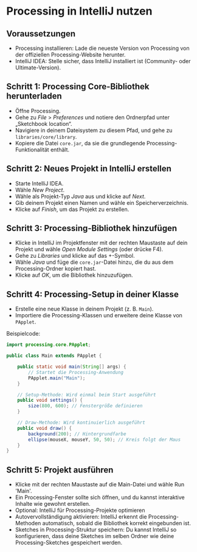 # Processing in IntelliJ nutzen

## Voraussetzungen
- Processing installieren: Lade die neueste Version von Processing von der offiziellen Processing-Website herunter.
- IntelliJ IDEA: Stelle sicher, dass IntelliJ installiert ist (Community- oder Ultimate-Version).

## Schritt 1: Processing Core-Bibliothek herunterladen
- Öffne Processing.
- Gehe zu *File* > *Preferences* und notiere den Ordnerpfad unter „Sketchbook location“.
- Navigiere in deinem Dateisystem zu diesem Pfad, und gehe zu `libraries/core/library`.
- Kopiere die Datei `core.jar`, da sie die grundlegende Processing-Funktionalität enthält.

## Schritt 2: Neues Projekt in IntelliJ erstellen
- Starte IntelliJ IDEA.
- Wähle *New Project*.
- Wähle als Projekt-Typ *Java* aus und klicke auf *Next*.
- Gib deinem Projekt einen Namen und wähle ein Speicherverzeichnis.
- Klicke auf *Finish*, um das Projekt zu erstellen.

## Schritt 3: Processing-Bibliothek hinzufügen
- Klicke in IntelliJ im Projektfenster mit der rechten Maustaste auf dein Projekt und wähle *Open Module Settings* (oder drücke F4).
- Gehe zu *Libraries* und klicke auf das +-Symbol.
- Wähle *Java* und füge die `core.jar`-Datei hinzu, die du aus dem Processing-Ordner kopiert hast.
- Klicke auf *OK*, um die Bibliothek hinzuzufügen.

## Schritt 4: Processing-Setup in deiner Klasse
- Erstelle eine neue Klasse in deinem Projekt (z. B. `Main`).
- Importiere die Processing-Klassen und erweitere deine Klasse von `PApplet`.

Beispielcode:
```java
import processing.core.PApplet;

public class Main extends PApplet {

    public static void main(String[] args) {
        // Startet die Processing-Anwendung
        PApplet.main("Main");
    }

    // Setup-Methode: Wird einmal beim Start ausgeführt
    public void settings() {
        size(800, 600); // Fenstergröße definieren
    }

    // Draw-Methode: Wird kontinuierlich ausgeführt
    public void draw() {
        background(200); // Hintergrundfarbe
        ellipse(mouseX, mouseY, 50, 50); // Kreis folgt der Maus
    }
}
```
## Schritt 5: Projekt ausführen
- Klicke mit der rechten Maustaste auf die Main-Datei und wähle Run 'Main'.
- Ein Processing-Fenster sollte sich öffnen, und du kannst interaktive Inhalte wie gewohnt erstellen.
- Optional: IntelliJ für Processing-Projekte optimieren
- Autovervollständigung aktivieren: IntelliJ erkennt die Processing-Methoden automatisch, sobald die Bibliothek korrekt eingebunden ist.
- Sketches in Processing-Struktur speichern: Du kannst IntelliJ so konfigurieren, dass deine Sketches im selben Ordner wie deine Processing-Sketches gespeichert werden.
